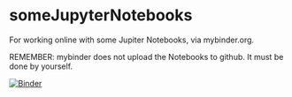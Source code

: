 # someJupyterNotebooks
For working online with some Jupiter Notebooks, via mybinder.org. 

REMEMBER: mybinder does not upload the Notebooks to github. It must be done by yourself.

[![Binder](https://mybinder.org/badge_logo.svg)](https://mybinder.org/v2/gh/xamevou/someJupyterNotebooks/HEAD)
